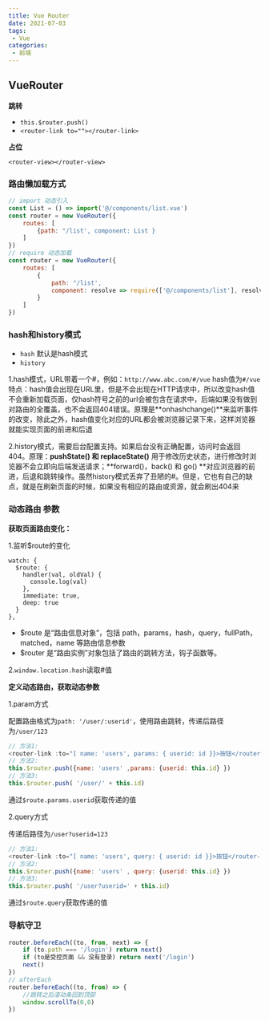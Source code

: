 ```yaml
---
title: Vue Router
date: 2021-07-03
tags:
 - Vue
categories:
 - 前端
---
```


## VueRouter

**跳转**

*  `this.$router.push()`
*  `<router-link to=""></router-link>`

**占位**

```
<router-view></router-view>
```

### 路由懒加载方式

```js
// import 动态引入
const List = () => import('@/components/list.vue')
const router = new VueRouter({
	routes: [
        {path: "/list', component: List }
	]
})
// require 动态加载
const router = new VueRouter({
	routes: [
        {
        	path: "/list',
        	component: resolve => require(['@/components/list'], resolve)
        }
	]
})
```

### hash和history模式

*  `hash` 默认是hash模式
*  `history`

1.hash模式，URL带着一个#，例如：`http://www.abc.com/#/vue` hash值为`#/vue` 特点：hash值会出现在URL里，但是不会出现在HTTP请求中，所以改变hash值不会重新加载页面，仅hash符号之前的url会被包含在请求中，后端如果没有做到对路由的全覆盖，也不会返回404错误。原理是**onhashchange()**来监听事件的改变，除此之外，hash值变化对应的URL都会被浏览器记录下来，这样浏览器就能实现页面的前进和后退

2.history模式，需要后台配置支持。如果后台没有正确配置，访问时会返回404。原理：**pushState() 和 replaceState()** 用于修改历史状态，进行修改时浏览器不会立即向后端发送请求；**forward()，back() 和 go() **对应浏览器的前进，后退和跳转操作。虽然history模式丢弃了丑陋的#。但是，它也有自己的缺点，就是在刷新页面的时候，如果没有相应的路由或资源，就会刷出404来

### 动态路由 参数

**获取页面路由变化：**

1.监听$route的变化

```vue
watch: {
  $route: {
    handler(val, oldVal) {
      console.log(val)
    },
    immediate: true,
    deep: true
  }
},
```

- $route 是“路由信息对象”，包括 path，params，hash，query，fullPath，matched，name 等路由信息参数
- $router 是“路由实例”对象包括了路由的跳转方法，钩子函数等。


2.`window.location.hash`读取#值

**定义动态路由，获取动态参数**

1.param方式

配置路由格式为`path: '/user/:userid'`，使用路由跳转，传递后路径为`/user/123`

```js
// 方法1:
<router-link :to="[ name: 'users', params: { userid: id }}>按钮</router-link>
// 方法2:
this.$router.push({name: 'users' ,params: {userid: this.id} })
// 方法3:
this.$router.push( '/user/' + this.id)
```

通过`$route.params.userid`获取传递的值

2.query方式

传递后路径为`/user?userid=123`

```js
// 方法1:
<router-link :to="[ name: 'users', query: { userid: id }}>按钮</router-link>
// 方法2:
this.$router.push({name: 'users' , query: {userid: this.id} })
// 方法3:
this.$router.push( '/user?userid=' + this.id)
```

通过`$route.query`获取传递的值

### 导航守卫

```js
router.beforeEach((to, from, next) => {
	if (to.path === '/login') return next()
	if (to是受控页面 && 没有登录) return next('/login')
	next()
})
// afterEach 
router.beforeEach((to, from) => {
    //跳转之后滚动条回到顶部
	window.scrollTo(0,0)
})
```
